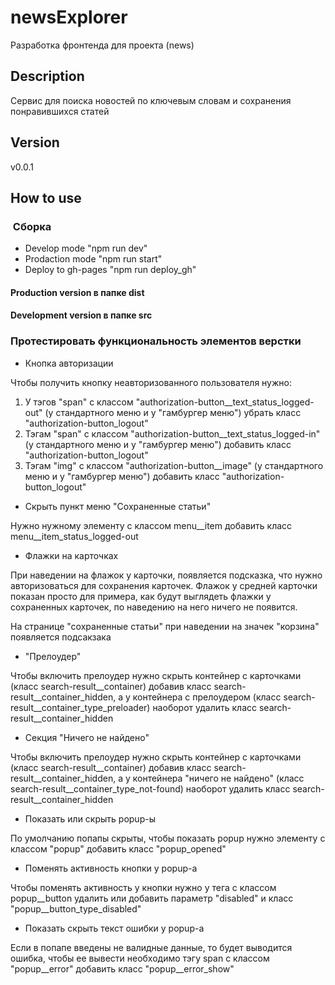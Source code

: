# newsExplorer
Разработка фронтенда для проекта (news)

## Description
Сервис для поиска новостей по ключевым словам и сохранения понравившихся статей

## Version
v0.0.1

## How to use
###  Сборка
* Develop mode "npm run dev"
* Prodaction mode "npm run start"
* Deploy to gh-pages "npm run deploy_gh"

#### Production version в папке dist
#### Development version в папке src

### Протестировать функциональность элементов верстки
* Кнопка авторизации

Чтобы получить кнопку неавторизованного пользователя нужно:
1. У тэгов "span" с классом "authorization-button__text_status_logged-out" (у стандартного меню и у "гамбургер меню") убрать класс "authorization-button_logout"
2. Тэгам "span" с классом "authorization-button__text_status_logged-in" (у стандартного меню и у "гамбургер меню") добавить класс "authorization-button_logout"
3. Тэгам "img" с классом "authorization-button__image" (у стандартного меню и у "гамбургер меню") добавить класс "authorization-button_logout"
* Скрыть пункт меню "Сохраненные статьи"

Нужно нужному элементу с классом menu__item добавить класс menu__item_status_logged-out
* Флажки на карточках

При наведении на флажок у карточки, появляется подсказка, что нужно авторизоваться для сохранения карточек. Флажок у средней карточки показан просто для примера, как будут выглядеть флажки у сохраненных карточек, по наведению на него ничего не появится.

На странице "сохраненные статьи" при наведении на значек "корзина" появляется подсакзака
* "Прелоудер"

Чтобы включить прелоудер нужно скрыть контейнер с карточками (класс search-result__container) добавив класс search-result__container_hidden, а у контейнера с прелоудером (класс search-result__container_type_preloader) наоборот удалить класс search-result__container_hidden 
* Секция "Ничего не найдено"

Чтобы включить прелоудер нужно скрыть контейнер с карточками (класс search-result__container) добавив класс search-result__container_hidden, а у контейнера "ничего не найдено" (класс search-result__container_type_not-found) наоборот удалить класс search-result__container_hidden 
* Показать или скрыть popup-ы

По умолчанию попапы скрыты, чтобы показать popup нужно элементу с классом "popup" добавить класс "popup_opened"
* Поменять активность кнопки у popup-а

Чтобы поменять активность у кнопки нужно у тега с классом popup__button удалить или добавить параметр "disabled" и класс "popup__button_type_disabled"
* Показать скрыть текст ошибки у popup-а

Если в попапе введены не валидные данные, то будет выводится ошибка, чтобы ее вывести необходимо тэгу span с классом "popup__error" добавить класс "popup__error_show"



